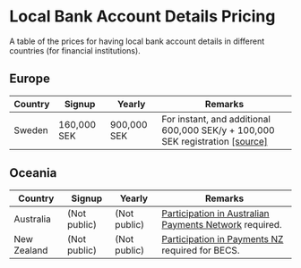 # Local Bank Account Details Pricing
A table of the prices for having local bank account details in different countries (for financial institutions).

## Europe

| Country | Signup      | Yearly      | Remarks |
|---------|-------------|-------------|---------|
| Sweden  | 160,000 SEK | 900,000 SEK | For instant, and additional 600,000 SEK/y + 100,000 SEK registration [[source]](https://www.riksbank.se/sv/betalningar--kontanter/betalningssystemet-rix/delta-i-rix/prislista/) |

## Oceania

| Country     | Signup       | Yearly       | Remarks |
|-------------|--------------|--------------|---------|
| Australia   | (Not public) | (Not public) | [Participation in Australian Payments Network](https://www.auspaynet.com.au/join-us) required. |
| New Zealand | (Not public) | (Not public) | [Participation in Payments NZ](https://www.paymentsnz.co.nz/join-us/participation/) required for BECS. |
